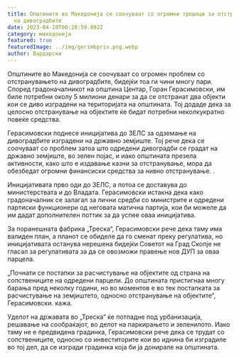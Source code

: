 ```yaml
---
title: Општините во Македонија се соочуваат со огромни трошоци за отстранување
  на дивоградбите
date: 2023-04-10T00:28:59.092Z
category: македонија
featured: true
featuredImage: ../img/gerimbpriv.png.webp
author: Вардарски
---
```


Општините во Македонија се соочуваат со огромен проблем со отстранувањето на дивоградбите, бидејќи тоа ги чини многу пари. Според градоначалникот на општина Центар, Горан Герасимовски, им биле потребни околу 5 милиони денари за да се отстранат два објекти кои се диво изградени на територијата на општината. Тој додаде дека за целосно отстранување на објектите ќе бидат потребни неколкукратно повеќе средства.

Герасимовски поднесе иницијатива до ЗЕЛС за одземање на дивоградбите изградени на државно земјиште. Тој рече дека се соочуваат со проблем затоа што одредени дивоградби се градат на државно земјиште, во зелен појас, и иако општината презела активности, како што е издавање казни за отстранување, мора да обезбедат огромни финансиски средства за нивно отстранување. .

Иницијативата прво оди до ЗЕЛС, а потоа се доставува до министерствата и до Владата. Герасимовски истакна дека како градоначалник се залагал за лични средби со министрите и одредени партиски функционери од неговата матична партија, кои би можеле да им дадат дополнителен поттик за да успее оваа иницијатива.

За поранешната фабрика „Треска“, Герасимовски рече дека таму има валиден план, а планот се обиделе да го сменат преку регулатива, но иницијативата останува нерешена бидејќи Советот на Град Скопје не гласал за регулативата за да се овозможи правење нов ДУП за оваа парцела.

„Почнати се постапки за расчистување на објектите од страна на сопствениците на одредени парцели. До општината пристигнаа многу барања пред неколку години, но во моментов е во тек постапката за расчистување на земјиштето, односно отстранување на објектите“, Герасимовски. кажа.

Уделот на државата во „Треска“ ќе потпадне под урбанизација, решавање на сообраќајот, во делот на паркирањето и зеленилото. Иако таму не е предвидена градинка, Герасимовски рече дека се трудат со сопствениците, односно со инвеститорите кои во иднина би изградиле во тој дел, да се изгради градинка која би ја донирале на општината.
